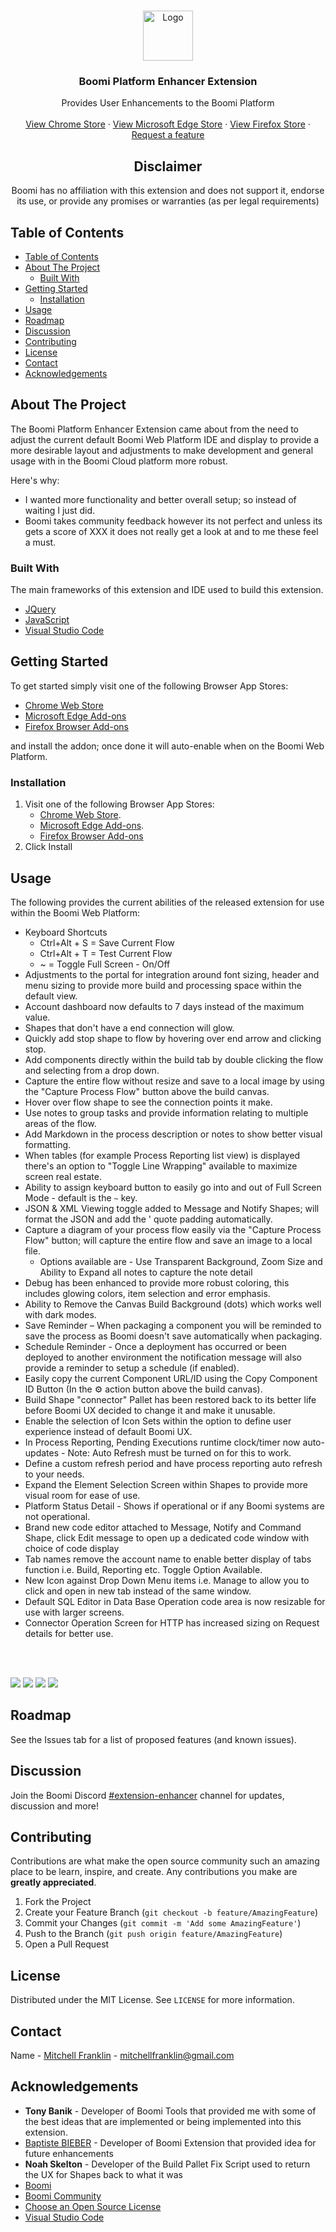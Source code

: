 <br />
<p align="center">
  <a href="logo/extensionLogo.png">
    <img src="logo/extensionLogo.png" alt="Logo" width="80" height="80">
  </a>

  <h3 align="center">Boomi Platform Enhancer Extension</h3>

  <p align="center">
    Provides User Enhancements to the Boomi Platform
    <br />
    <br />
    <a href="https://chrome.google.com/webstore/detail/boomi-platform-enhancer/behhfojpggobllhaifocfcampokbfhko">View Chrome Store</a>
    ·
        <a href="https://microsoftedge.microsoft.com/addons/detail/boomi-platform-enhancer/lpepdgcihicbcmkpfochhlgploogklgp">View Microsoft Edge Store</a>
    ·
        <a href="https://addons.mozilla.org/en-US/firefox/addon/boomi-platform-enhancer">View Firefox Store</a>
    ·
    <a href="https://gitlab.com/mjs-integration/boomi/chromium-addons/boomi-platform-extension/-/boards/1957917">Request a feature</a>
  </p>
</p>

<h2 align="center">Disclaimer</h2>
  <p align="center">Boomi has no affiliation with this extension and does not support it, endorse its use, or provide any promises or warranties (as per legal requirements)
  </p>

<!-- TABLE OF CONTENTS -->
## Table of Contents

- [Table of Contents](#table-of-contents)
- [About The Project](#about-the-project)
  - [Built With](#built-with)
- [Getting Started](#getting-started)
  - [Installation](#installation)
- [Usage](#usage)
- [Roadmap](#roadmap)
- [Discussion](#discussion)
- [Contributing](#contributing)
- [License](#license)
- [Contact](#contact)
- [Acknowledgements](#acknowledgements)



<!-- ABOUT THE PROJECT -->
## About The Project

The Boomi Platform Enhancer Extension came about from the need to adjust the current default Boomi Web Platform IDE and display to provide a more desirable layout and adjustments to make development and general usage with in the Boomi Cloud platform more robust. 


Here's why:
* I wanted more functionality and better overall setup; so instead of waiting I just did.
* Boomi takes community feedback however its not perfect and unless its gets a score of XXX it does not really get a look at and to me these feel a must.


### Built With
The main frameworks of this extension and IDE used to build this extension.
* [JQuery](https://jquery.com)
* [JavaScript](https://www.javascript.com/)
* [Visual Studio Code](https://code.visualstudio.com/)



## Getting Started

To get started simply visit one of the following Browser App Stores:
* [Chrome Web Store](https://chrome.google.com/webstore/detail/boomi-platform-enhancer/behhfojpggobllhaifocfcampokbfhko) 
* [Microsoft Edge Add-ons](https://microsoftedge.microsoft.com/addons/detail/boomi-platform-enhancer/lpepdgcihicbcmkpfochhlgploogklgp)
* [Firefox Browser Add-ons](https://addons.mozilla.org/en-US/firefox/addon/boomi-platform-enhancer/)

and install the addon; once done it will auto-enable when on the Boomi Web Platform.


### Installation

1. Visit one of the following Browser App Stores:
   * [Chrome Web Store](https://chrome.google.com/webstore/detail/boomi-platform-enhancer/behhfojpggobllhaifocfcampokbfhko).
   * [Microsoft Edge Add-ons](https://microsoftedge.microsoft.com/addons/detail/boomi-platform-enhancer/lpepdgcihicbcmkpfochhlgploogklgp).
   * [Firefox Browser Add-ons](https://addons.mozilla.org/en-US/firefox/addon/boomi-platform-enhancer/)
2. Click Install


## Usage

The following provides the current abilities of the released extension for use within the Boomi Web Platform:

* Keyboard Shortcuts
  * Ctrl+Alt + S = Save Current Flow
  * Ctrl+Alt + T = Test Current Flow
  * ~ = Toggle Full Screen - On/Off
* Adjustments to the portal for integration around font sizing, header and menu sizing to provide more build and processing space within the default view.
* Account dashboard now defaults to 7 days instead of the maximum value.
* Shapes that don't have a end connection will glow.
* Quickly add stop shape to flow by hovering over end arrow and clicking stop.
* Add components directly within the build tab by double clicking the flow and selecting from a drop down.
* Capture the entire flow without resize and save to a local image by using the "Capture Process Flow" button above the build canvas.
* Hover over flow shape to see the connection points it make.
* Use notes to group tasks and provide information relating to multiple areas of the flow.
* Add Markdown in the process description or notes to show better visual formatting.
* When tables (for example Process Reporting list view) is displayed there's an option to "Toggle Line Wrapping" available to maximize screen real estate.
* Ability to assign keyboard button to easily go into and out of Full Screen Mode - default is the `~` key.
* JSON & XML Viewing toggle added to Message and Notify Shapes; will format the JSON and add the ' quote padding automatically.
* Capture a diagram of your process flow easily via the "Capture Process Flow" button; will capture the entire flow and save an image to a local file.
  * Options available are - Use Transparent Background, Zoom Size and Ability to Expand all notes to capture the note detail
* Debug has been enhanced to provide more robust coloring, this includes glowing colors, item selection and error emphasis.
* Ability to Remove the Canvas Build Background (dots) which works well with dark modes.
* Save Reminder – When packaging a component you will be reminded to save the process as Boomi doesn't save automatically when packaging.
* Schedule Reminder - Once a deployment has occurred or been deployed to another environment the notification message will also provide a reminder to setup a schedule (if enabled).
* Easily copy the current Component URL/ID using the Copy Component ID Button (In the ⚙️ action button above the build canvas).
* Build Shape "connector" Pallet has been restored back to its better life before Boomi UX decided to change it and make it unusable.
* Enable the selection of Icon Sets within the option to define user experience instead of default Boomi UX.
* In Process Reporting, Pending Executions runtime clock/timer now auto-updates - Note: Auto Refresh must be turned on for this to work.
* Define a custom refresh period and have process reporting auto refresh to your needs.
* Expand the Element Selection Screen within Shapes to provide more visual room for ease of use.
* Platform Status Detail - Shows if operational or if any Boomi systems are not operational.
* Brand new code editor attached to Message, Notify and Command Shape, click Edit message to open up a dedicated code window with choice of code display
* Tab names remove the account name to enable better display of tabs function i.e. Build, Reporting etc. Toggle Option Available.
* New Icon against Drop Down Menu items i.e. Manage to allow you to click and open in new tab instead of the same window.
* Default SQL Editor in Data Base Operation code area is now resizable for use with larger screens.
* Connector Operation Screen for HTTP has increased sizing on Request details for better use.

<br><br>


  ![](/WebStore%20images/Image1.png)
  ![](/WebStore%20images/Image2.png)
  ![](/WebStore%20images/Image3.png)
  ![](/WebStore%20images/Image4.png)




<!-- ROADMAP -->
## Roadmap

See the Issues tab for a list of proposed features (and known issues).

## Discussion
Join the Boomi Discord [#extension-enhancer](https://discord.gg/XcXRrYHVUa) channel for updates, discussion and more!


## Contributing

Contributions are what make the open source community such an amazing place to be learn, inspire, and create. Any contributions you make are **greatly appreciated**.

1. Fork the Project
2. Create your Feature Branch (`git checkout -b feature/AmazingFeature`)
3. Commit your Changes (`git commit -m 'Add some AmazingFeature'`)
4. Push to the Branch (`git push origin feature/AmazingFeature`)
5. Open a Pull Request




## License

Distributed under the MIT License. See `LICENSE` for more information.




## Contact

Name - [Mitchell Franklin](https://mitchellfranklin.info) - mitchellfranklin@gmail.com





<!-- ACKNOWLEDGEMENTS -->
## Acknowledgements
* **Tony Banik** - Developer of Boomi Tools that provided me with some of the best ideas that are implemented or being implemented into this extension.
* [Baptiste BIEBER](https://github.com/baptistebieber) - Developer of Boomi Extension that provided idea for future enhancements
* **Noah Skelton** - Developer of the Build Pallet Fix Script used to return the UX for Shapes back to what it was
* [Boomi](https://boomi.com/)
* [Boomi Community](https://community.boomi.com/)
* [Choose an Open Source License](https://choosealicense.com)
* [Visual Studio Code](https://code.visualstudio.com/)

